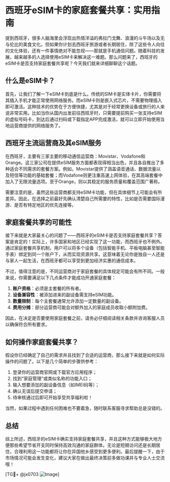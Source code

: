# 西班牙eSIM卡的家庭套餐共享：实用指南

提到西班牙，很多人脑海里会浮现出热情洋溢的弗拉门戈舞、浪漫的斗牛场以及无与伦比的美食文化。但如果你计划去西班牙旅游或者长期居住，除了这些令人向往的文化体验，还有一件事情绝对不能忽视——那就是手机通信问题。随着科技的发展，越来越多的人选择使用eSIM卡来解决这一难题。那么问题来了，西班牙的eSIM卡是否支持家庭套餐共享呢？今天我们就来详细聊聊这个话题。

## 什么是eSIM卡？

首先，让我们了解一下eSIM卡到底是什么。传统的SIM卡是实体卡片，你需要将其插入手机才能正常使用网络服务。而eSIM卡则是嵌入式芯片，不需要物理插入即可激活。这种技术的优势在于方便快捷，尤其是对于经常更换设备或旅行的人来说非常实用。比如当你从国内出发前往西班牙时，只需要提前购买一张支持eSIM的虚拟号码卡，到达后通过扫码或下载指定APP完成激活，就可以立即开始使用当地运营商提供的网络服务了。

## 西班牙主流运营商及其eSIM服务

在西班牙，主要有三家主要的移动通信运营商：Movistar、Vodafone和Orange。这三家公司在提供eSIM服务方面都表现得相当出色，并且各自推出了多种适合不同需求的套餐方案。例如，Movistar提供了涵盖语音通话、数据流量以及短信等功能的基础套餐；而Vodafone则更注重高速上网体验，在其高端套餐中加入了无限流量选项。至于Orange，则以其稳定的服务质量和覆盖范围广著称。

需要注意的是，虽然这些运营商都支持eSIM卡功能，但在具体细节上可能会有所差异。因此，在选择之前最好先确认清楚自己所需要的特性，比如是否需要国际漫游、是否有特定地区的优先连接等。

## 家庭套餐共享的可能性

接下来就是大家最关心的问题了——西班牙的eSIM卡是否支持家庭套餐共享？答案是肯定的！实际上，许多国家和地区已经实现了这一功能，而西班牙也不例外。通过家庭套餐共享机制，用户可以将多个设备（包括智能手机、平板电脑甚至智能手表）绑定到同一个账户下，从而实现资源共享。这意味着无论你是独自一人还是与家人一起生活，在西班牙都可以享受到更加经济实惠的通信成本。

不过，值得注意的是，不同运营商对于家庭套餐的具体规定可能会有所不同。一般来说，你需要满足以下几点条件才能成功开通家庭套餐：

1. **账户资格**：必须是主套餐的所有者。
2. **设备兼容性**：被添加进来的副设备需支持eSIM功能。
3. **数量限制**：每个主套餐通常允许添加一定数量的副设备。
4. **费用分摊**：部分运营商可能会对额外加入的家庭成员收取小额附加费。

因此，在决定是否要使用家庭套餐之前，请务必仔细阅读相关条款并咨询客服人员以确保符合所有要求。

## 如何操作家庭套餐共享？

假设你已经确定了自己的需求并且找到了合适的运营商，那么接下来就是如何实际操作的问题了。以下是几个简单的步骤供参考：

1. 登录你的运营商官网或下载官方应用程序；
2. 找到“家庭管理”或类似名称的功能入口；
3. 输入想要添加的副设备信息（如IMEI码等）；
4. 确认无误后提交申请；
5. 待审核通过后即可开始享受共享福利啦！

当然，如果过程中遇到任何困难也不要着急，随时联系客服寻求帮助总是没错的。

## 总结

综上所述，西班牙的eSIM卡确实支持家庭套餐共享，并且这种方式能够极大地方便那些希望节省开支同时保持高效沟通的家庭群体。无论是短期访问还是长期居住，合理利用这一功能都将让你在异国他乡感受到更多便利。最后提醒一下，由于市场情况可能会发生变化，建议大家在做出最终决策前多做功课并与专业人士交流哦！

[TG💪+ @jx0703 ![Image](https://github.com/user-attachments/assets/dbca1d08-cadb-493c-b0ec-ad6f7a83f270)]